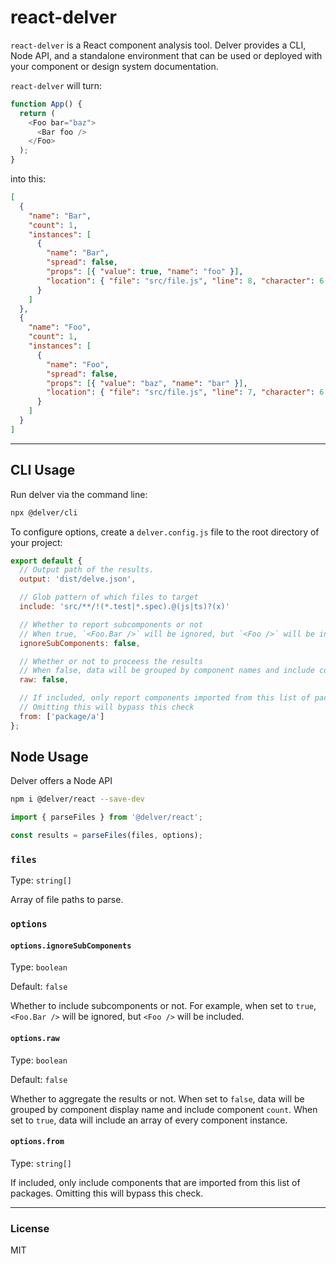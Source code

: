 # react-delver

`react-delver` is a React component analysis tool. Delver provides a CLI, Node API, and a standalone environment that can be used or deployed with your component or design system documentation.

`react-delver` will turn:

```js
function App() {
  return (
    <Foo bar="baz">
      <Bar foo />
    </Foo>
  );
}
```

into this:

```json
[
  {
    "name": "Bar",
    "count": 1,
    "instances": [
      {
        "name": "Bar",
        "spread": false,
        "props": [{ "value": true, "name": "foo" }],
        "location": { "file": "src/file.js", "line": 8, "character": 6 }
      }
    ]
  },
  {
    "name": "Foo",
    "count": 1,
    "instances": [
      {
        "name": "Foo",
        "spread": false,
        "props": [{ "value": "baz", "name": "bar" }],
        "location": { "file": "src/file.js", "line": 7, "character": 6 }
      }
    ]
  }
]
```

---

## CLI Usage

Run delver via the command line:

```bash
npx @delver/cli
```

To configure options, create a `delver.config.js` file to the root directory of your project:

```js
export default {
  // Output path of the results.
  output: 'dist/delve.json',

  // Glob pattern of which files to target
  include: 'src/**/!(*.test|*.spec).@(js|ts)?(x)'

  // Whether to report subcomponents or not
  // When true, `<Foo.Bar />` will be ignored, but `<Foo />` will be included
  ignoreSubComponents: false,

  // Whether or not to proceess the results
  // When false, data will be grouped by component names and include counts
  raw: false,

  // If included, only report components imported from this list of packages
  // Omitting this will bypass this check
  from: ['package/a']
};
```

## Node Usage

Delver offers a Node API

```bash
npm i @delver/react --save-dev
```

```js
import { parseFiles } from '@delver/react';

const results = parseFiles(files, options);
```

### `files`

Type: `string[]`

Array of file paths to parse.

### `options`

#### `options.ignoreSubComponents`

Type: `boolean`

Default: `false`

Whether to include subcomponents or not. For example, when set to `true`, `<Foo.Bar />` will be ignored, but `<Foo />` will be included.

#### `options.raw`

Type: `boolean`

Default: `false`

Whether to aggregate the results or not. When set to `false`, data will be grouped by component display name and include component `count`. When set to `true`, data will include an array of every component instance.

#### `options.from`

Type: `string[]`

If included, only include components that are imported from this list of packages. Omitting this will bypass this check.

---

### License

MIT
